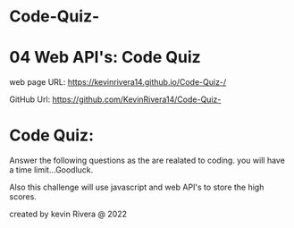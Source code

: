 # Code-Quiz-



# 04 Web API's: Code Quiz 

web page URL: https://kevinrivera14.github.io/Code-Quiz-/ 

GitHub Url: https://github.com/KevinRivera14/Code-Quiz- 

# Code Quiz:
Answer the following questions as the are realated to coding. you will have a time limit...Goodluck. 

Also this challenge will use javascript and web API's to store the high scores. 

created by kevin Rivera @ 2022  


